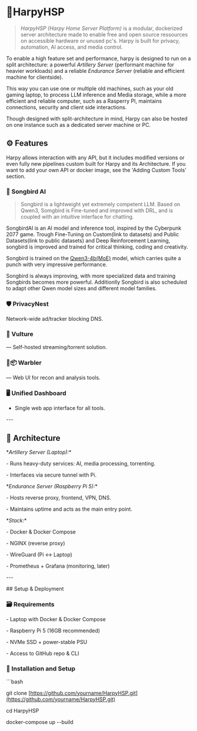 # 🪽HarpyHSP

> *HarpyHSP (Harpy Home Server Platform)* is a modular, dockerized server architecture made to enable free and open source ressources on accessible hardware or unused pc's. Harpy is built for privacy, automation, AI access, and media control.

To enable a high feature set and performance, harpy is designed to run on a split architecture: a powerful _Artillery Server_ (performant machine for heavier workloads) and a reliable _Endurance Server_ (reliable and efficient machine for clientside).

This way you can use one or multiple old machines, such as your old gaming laptop, to process LLM inference and Media storage, while a more efficient and reliable computer, such as a Rasperry PI, maintains connections, security and client side interactions.

Though designed with split-architecture in mind, Harpy can also be hosted on one instance such as a dedicated server machine or PC.

## ⚙️ Features
Harpy allows interaction with any API, but it includes modified versions or even fully new pipelines custom built for Harpy and its Architecture. If you want to add your own API or docker image, see the 'Adding Custom Tools' section.

### 🦜 Songbird AI

>Songbird is a lightweight yet extremely competent LLM. Based on Qwen3, Somgbird is Fine-tuned and improved with DRL, and is coupled with an intuitive interface for chatting.

SongbirdAI is an AI model and inference tool, inspired by the Cyberpunk 2077 game. Trough Fine-Tuning on Custom(link to datasets) and Public Datasets(link to public datasets) and Deep Reinforcement Learning, songbird is improved and trained for critical thinking, coding and creativity. 

Songbird is trained on the [Qwen3-4b(MoE)](https://github.com/QwenLM/Qwen3?tab=readme-ov-file#qwen3) model, which carries quite a punch with very impressive performance. 

Songbird is always improving, with more specialized data and training Songbirds becomes more powerful. Additionlly Songbird is also scheduled to adapt other Qwen model sizes and different model families.

### 🛡️ PrivacyNest

Network-wide ad/tracker blocking DNS.

### 🦅 Vulture

— Self-hosted streaming/torrent solution.

### 🔎📦 Warbler

— Web UI for recon and analysis tools.

### 🖥️ Unified Dashboard 
- Single web app interface for all tools.

\---

## 🧱 Architecture

\*_Artillery Server (Laptop):_\*

\- Runs heavy-duty services: AI, media processing, torrenting.

\- Interfaces via secure tunnel with Pi.

\*_Endurance Server (Raspberry Pi 5):_\*

\- Hosts reverse proxy, frontend, VPN, DNS.

\- Maintains uptime and acts as the main entry point.

\*_Stack:_\*

\- Docker & Docker Compose

\- NGINX (reverse proxy)

\- WireGuard (Pi ↔ Laptop)

\- Prometheus + Grafana (monitoring, later)

\---

\## Setup & Deployment

### 🗃️ Requirements

\- Laptop with Docker & Docker Compose

\- Raspberry Pi 5 (16GB recommended)

\- NVMe SSD + power-stable PSU

\- Access to GitHub repo & CLI

### 🔨 Installation and Setup

\`\`\`bash

git clone [https://github.com/yourname/HarpyHSP.git](https://github.com/yourname/HarpyHSP.git)

cd HarpyHSP

docker-compose up --build
